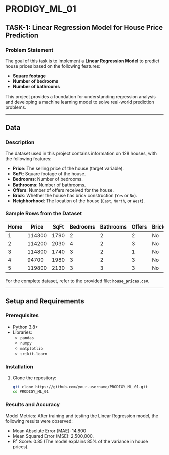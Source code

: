 # PRODIGY_ML_01

## TASK-1: Linear Regression Model for House Price Prediction

### Problem Statement
The goal of this task is to implement a **Linear Regression Model** to predict house prices based on the following features:
- **Square footage**
- **Number of bedrooms**
- **Number of bathrooms**

This project provides a foundation for understanding regression analysis and developing a machine learning model to solve real-world prediction problems.

---

## Data

### Description
The dataset used in this project contains information on 128 houses, with the following features:
- **Price**: The selling price of the house (target variable).
- **SqFt**: Square footage of the house.
- **Bedrooms**: Number of bedrooms.
- **Bathrooms**: Number of bathrooms.
- **Offers**: Number of offers received for the house.
- **Brick**: Whether the house has brick construction (`Yes` or `No`).
- **Neighborhood**: The location of the house (`East`, `North`, or `West`).

### Sample Rows from the Dataset
| Home | Price   | SqFt | Bedrooms | Bathrooms | Offers | Brick | Neighborhood |
|------|---------|------|----------|-----------|--------|-------|--------------|
| 1    | 114300  | 1790 | 2        | 2         | 2      | No    | East         |
| 2    | 114200  | 2030 | 4        | 2         | 3      | No    | East         |
| 3    | 114800  | 1740 | 3        | 2         | 1      | No    | East         |
| 4    | 94700   | 1980 | 3        | 2         | 3      | No    | East         |
| 5    | 119800  | 2130 | 3        | 3         | 3      | No    | East         |

For the complete dataset, refer to the provided file: **`house_prices.csv`**.

---

## Setup and Requirements

### Prerequisites
- Python 3.8+
- Libraries:
  - `pandas`
  - `numpy`
  - `matplotlib`
  - `scikit-learn`

### Installation
1. Clone the repository:
   ```bash
   git clone https://github.com/your-username/PRODIGY_ML_01.git
   cd PRODIGY_ML_01
### Results and Accuracy
Model Metrics:
After training and testing the Linear Regression model, the following results were observed:

- Mean Absolute Error (MAE): 14,800
- Mean Squared Error (MSE): 2,500,000.
- R² Score: 0.85 (The model explains 85% of the variance in house prices).

